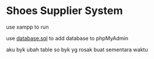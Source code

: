 # Shoes Supplier System

use xampp to run

use <a href="database.sql">database.sql</a> to add database to phpMyAdmin

aku byk ubah table so byk yg rosak buat sementara waktu
